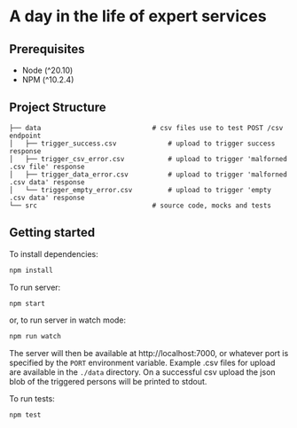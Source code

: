 # A day in the life of expert services

## Prerequisites

- Node (^20.10)
- NPM (^10.2.4)

## Project Structure

```
├── data                            # csv files use to test POST /csv endpoint
│   ├── trigger_success.csv             # upload to trigger success response
│   ├── trigger_csv_error.csv           # upload to trigger 'malforned .csv file' response
│   ├── trigger_data_error.csv          # upload to trigger 'malforned .csv data' response
│   └── trigger_empty_error.csv         # upload to trigger 'empty .csv data' response
└── src                             # source code, mocks and tests
```

## Getting started

To install dependencies:

```bash
npm install
```

To run server:

```bash
npm start
```

or, to run server in watch mode:

```bash
npm run watch
```

The server will then be available at http://localhost:7000, or whatever port is specified by the `PORT`
environment variable. Example .csv files for upload are available in the `./data` directory. On a 
successful csv upload the json blob of the triggered persons will be printed to stdout.

To run tests:

```bash
npm test
```

